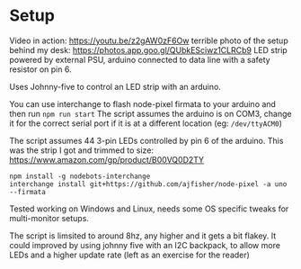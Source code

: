 # Setup

Video in action: https://youtu.be/z2gAW0zF6Ow
terrible photo of the setup behind my desk: https://photos.app.goo.gl/QUbkESciwz1CLRCb9
LED strip powered by external PSU, arduino connected to data line with a safety resistor on pin 6.

Uses Johnny-five to control an LED strip with an arduino. 

You can use interchange to flash node-pixel firmata to your arduino and then run `npm run start`
The script assumes the arduino is on COM3, change it for the correct serial port if it is at a different location (eg: `/dev/ttyACM0`)

The script assumes 44 3-pin LEDs controlled by pin 6 of the arduino. This was the strip I got and trimmed to size: https://www.amazon.com/gp/product/B00VQ0D2TY


```
npm install -g nodebots-interchange
interchange install git+https://github.com/ajfisher/node-pixel -a uno --firmata
```

Tested working on Windows and Linux, needs some OS specific tweaks for multi-monitor setups.

The script is limsited to around 8hz, any higher and it gets a bit flakey. It could improved by using johnny five with an I2C backpack, to allow more LEDs and a higher update rate (left as an exercise for the reader)